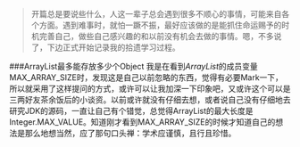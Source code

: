 >开篇总是要说些什么，人这一辈子总会遇到很多不顺心的事情，可能来自各个方面。遇到难事时，就怕一蹶不振，最好应该做的是能抓住命运赐予的时机完善自己，做些自己感兴趣的和以前没有机会去做的事情。嗯，不多说了，下边正式开始记录我的拾遗学习过程。

###ArrayList最多能存放多少个Object
我是在看到*ArrayList*的成员变量MAX_ARRAY_SIZE时，发现这是自己以前忽略的东西，觉得有必要Mark一下，所以就采用了这样提问的方式，或许可以让我加深一下印象吧，又或许这个可以是三两好友茶余饭后的小谈资。以前或许就没有仔细去想，或者说自己没有仔细地去研究JDK的源码，一直让自己有个错觉，总觉得ArrayList的最大长度是Integer.MAX_VALUE。知道刚才看到MAX_ARRAY_SIZE的时候才知道自己的想法是那么地想当然，应了那句口头禅：学术应谨慎，且行且珍惜。
